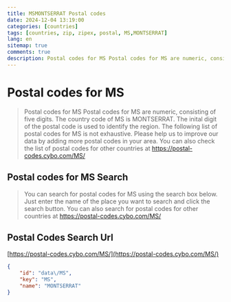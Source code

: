 ```yaml
---
title: MSMONTSERRAT Postal codes 
date: 2024-12-04 13:19:00
categories: [countries]
tags: [countries, zip, zipex, postal, MS,MONTSERRAT]
lang: en
sitemap: true
comments: true
description: Postal codes for MS Postal codes for MS are numeric, consisting of five digits. The country code of MS is MONTSERRAT. The inital digit of the postal code is used to identify the region. The following list of postal codes for MS is not exhaustive. Please help us to improve our data by adding more postal codes in your area. You can also check the list of postal codes for other countries at https://postal-codes.cybo.com/MS/
---
```


# Postal codes for MS
> Postal codes for MS Postal codes for MS are numeric, consisting of five digits. The country code of MS is MONTSERRAT. The inital digit of the postal code is used to identify the region. The following list of postal codes for MS is not exhaustive. Please help us to improve our data by adding more postal codes in your area. You can also check the list of postal codes for other countries at https://postal-codes.cybo.com/MS/

## Postal codes for MS Search 
> You can search for postal codes for MS using the search box below. Just enter the name of the place you want to search and click the search button. You can also search for postal codes for other countries at https://postal-codes.cybo.com/MS/

## Postal Codes Search Url

[https://postal-codes.cybo.com/MS/](https://postal-codes.cybo.com/MS/)
```json
{
    "id": "data\/MS",
    "key": "MS",
    "name": "MONTSERRAT"
}
```
